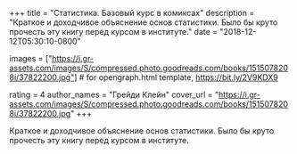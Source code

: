 
+++
title = "Статистика. Базовый курс в комиксах"
description = "Краткое и доходчивое объяснение основ статистики. Было бы круто прочесть эту книгу перед курсом в институте."
date = "2018-12-12T05:30:10-0800"

images = ["https://i.gr-assets.com/images/S/compressed.photo.goodreads.com/books/1515078208i/37822200.jpg"]  # for opengraph.html template, https://bit.ly/2V9KDX9

rating = 4
author_names = "Грейди Клейн"
cover_url = "https://i.gr-assets.com/images/S/compressed.photo.goodreads.com/books/1515078208i/37822200.jpg"
+++

Краткое и доходчивое объяснение основ статистики. Было бы круто прочесть эту книгу перед курсом в институте.
